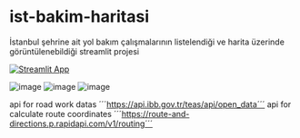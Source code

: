 # ist-bakim-haritasi

İstanbul şehrine ait yol bakım çalışmalarının listelendiği ve harita üzerinde görüntülenebildiği streamlit projesi


[![Streamlit App](https://static.streamlit.io/badges/streamlit_badge_black_white.svg)](https://yolcalismalari.streamlit.app/)

![image](https://user-images.githubusercontent.com/47750017/204431855-3b04a900-3643-4fc2-b87d-04d55d00c6d4.png)
![image](https://user-images.githubusercontent.com/47750017/204431904-19c530aa-ecd6-4b90-98e2-233507f6665e.png)
![image](https://user-images.githubusercontent.com/47750017/204431954-1c960a1e-e828-4bdc-bd00-1358d50880ac.png)

api for road work datas
´´´https://api.ibb.gov.tr/teas/api/open_data´´´
api for calculate route coordinates
´´´https://route-and-directions.p.rapidapi.com/v1/routing´´´
